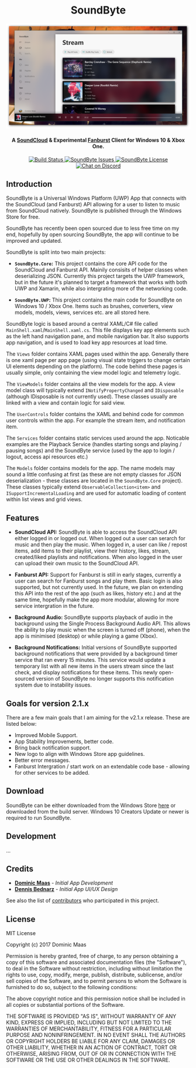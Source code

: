
<h1 align="center">
SoundByte
</h1>

<img src="SoundByte.UWP/Assets/Screenshots/screenshot.png" alt="SoundByte Screenshot">

<h4 align="center">A <a href="https://soundcloud.com/" target="_blank">SoundCloud</a> &amp; Experimental <a href="https://fanburst.com/" target="_blank">Fanburst</a> Client for Windows 10 &amp; Xbox One.</h4>

<p align="center">
    <a href="https://ci.appveyor.com/project/dominic-maas/soundbyte">
        <img src="https://ci.appveyor.com/api/projects/status/fxf50mr4qamkhybo?svg=true" alt="Build Status">
    </a>
    <a href="https://github.com/DominicMaas/SoundByte/issues">
        <img src="https://img.shields.io/github/issues/dominicmaas/soundbyte.svg" alt="SoundByte Issues">
    </a>
    <a href="https://github.com/DominicMaas/SoundByte/blob/master/LICENSE">
        <img src="https://img.shields.io/github/license/dominicmaas/soundbyte.svg" alt="SoundByte License">
    </a>
    <a href="https://discord.gg/tftSadE">
        <img src="https://img.shields.io/discord/333524708463214594.svg" alt="Chat on Discord">
    </a>
    
</p>


## Introduction
SoundByte is a Universal Windows Platform (UWP) App that connects with the SoundCloud (and Fanburst) API allowing for a user to listen to music from SoundCloud natively. SoundByte is published through the Windows Store for free.

SoundByte has recently been open sourced due to less free time on my end, hopefully by open sourcing SoundByte, the app will continue to be improved and updated.

SoundByte is split into two main projects:
- **`SoundByte.Core`:** This project contains the core API code for the SoundCloud and Fanburst API. Mainily consisits of helper classes when deserializing JSON. Currently this project targets the UWP framework, but in the future it's planned to target a framework that works with both UWP and Xamarin, while also intergrating more of the networking code.

- **`SoundByte.UWP`:** This project contains the main code for SoundByte on Windows 10 / Xbox One. Items such as brushes, converters, view models, models, views, services etc. are all stored here.

SoundByte logic is based around a central XAML/C# file called `MainShell.xaml`/`MainShell.xaml.cs`. This file displays key app elements such as the left hand navigation pane, and mobile navigation bar. It also supports app navigation, and is used to load key app resources at load time.

The `Views` folder contains XAML pages used within the app. Generally there is one xaml page per app page (using visual state triggers to change certain UI elements depending on the platform). The code behind these pages is usually simple, only containing the view model logic and telemetry logic.

The `ViewModels` folder contains all the view models for the app. A view model class will typically extend `INotifyPropertyChanged` and `IDisposable` (although IDisposable is not currently used). These classes usually are linked with a view and contain logic for said view.

The `UserControls` folder contains the XAML and behind code for common user controls within the app. For example the stream item, and notification item.

The `Services` folder contains static services used around the app. Noticable examples are the Playback Service (handles starting songs and playing / pausing songs) and the SoundByte service (used by the app to login / logout, access api resources etc.)

The `Models` folder contains models for the app. The name models may sound a little confusing at first (as these are not empty classes for JSON deserialization - these classes are located in the `SoundByte.Core` project). These classes typically extend `ObservableCollection<item>` and `ISupportIncrementalLoading` and are used for automatic loading of content within list views and grid views.


## Features
- **SoundCloud API:** SoundByte is able to access the SoundCloud API either logged in or logged out. When logged out a user can serarch for music and then play the music. When logged in, a user can like / repost items, add items to their playlist, view their history, likes, stream, created/liked playlists and notifications. When also logged in the user can upload their own music to the SoundCloud API.

- **Fanburst API:** Support for Fanburst is still in early stages, currently a user can search for Fanburst songs and play them. Basic login is also supported, but not currently used. In the future, we plan on extending this API into the rest of the app (such as likes, history etc.) and at the same time, hopefully make the app more modular, allowing for more service intergration in the future.

- **Background Audio:** SoundByte supports playback of audio in the background using the Single Process Background Audio API. This allows the ability to play music when the screen is turned off (phone), when the app is minimised (desktop) or while playing a game (Xbox).

- **Background Notifications:** Initial versions of SoundByte supported background notifications that were provided by a background timer service that ran every 15 minutes. This service would update a temporary list with all new items in the users stream since the last check, and display notifications for these items. This newly open-sourced version of SoundByte no longer supports this notification system due to instability issues. 

## Goals for version 2.1.x
There are a few main goals that I am aiming for the v2.1.x release. These are listed below:
- Improved Mobile Support.
- App Stability Improvements, better code.
- Bring back notification support.
- New logo to align with Windows Store app guidelines.
- Better error messages.
- Fanburst Intergration / start work on an extendable code base - allowing for other services to be added.

## Download
SoundByte can be either downloaded from the Windows Store [here](https://www.microsoft.com/store/apps/9nblggh4xbjg) or downloaded from the build server. Windows 10 Creators Update or newer is required to run SoundByte.

## Development
...

## Credits

- **[Dominic Maas](https://twitter.com/dominicjmaas)**  - *Initial App Development*
- **[Dennis Bednarz](https://twitter.com/DennisBednarz)**  - *Initial App UI/UX Design*

See also the list of [contributors](https://github.com/DominicMaas/SoundByte/contributors) who participated in this project.

## License
MIT License

Copyright (c) 2017 Dominic Maas

Permission is hereby granted, free of charge, to any person obtaining a copy
of this software and associated documentation files (the "Software"), to deal
in the Software without restriction, including without limitation the rights
to use, copy, modify, merge, publish, distribute, sublicense, and/or sell
copies of the Software, and to permit persons to whom the Software is
furnished to do so, subject to the following conditions:

The above copyright notice and this permission notice shall be included in all
copies or substantial portions of the Software.

THE SOFTWARE IS PROVIDED "AS IS", WITHOUT WARRANTY OF ANY KIND, EXPRESS OR
IMPLIED, INCLUDING BUT NOT LIMITED TO THE WARRANTIES OF MERCHANTABILITY,
FITNESS FOR A PARTICULAR PURPOSE AND NONINFRINGEMENT. IN NO EVENT SHALL THE
AUTHORS OR COPYRIGHT HOLDERS BE LIABLE FOR ANY CLAIM, DAMAGES OR OTHER
LIABILITY, WHETHER IN AN ACTION OF CONTRACT, TORT OR OTHERWISE, ARISING FROM,
OUT OF OR IN CONNECTION WITH THE SOFTWARE OR THE USE OR OTHER DEALINGS IN THE
SOFTWARE.
